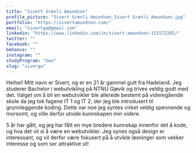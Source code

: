 ```yaml
---
title: "Sivert Grønli Amundsen"
profile_picture: "Sivert Grønli Amundsen_Sivert Grønli Amundsen.jpg"
portfolio: "https://sivertamundsen.com/"
email: "sivertga@gmail.com"
linkedin: "https://www.linkedin.com/in/sivert-amundsen-151572265/"
twitter: ""
facebook: ""
behance: ""
instagram: ""
studyProgram: "bwu"
slug: "siverga"
---
```


Heihei! Mitt navn er Sivert, og er en 21 år gammel gutt fra Hadeland. Jeg studerer Bachelor i webutvikling på NTNU Gjøvik og trives veldig godt med det. Valget om å bli en webutvikler ble allerede bestemt på videregående skole da jeg tok fagene IT 1 og IT 2, der jeg ble introdusert til grunnleggende koding. Dette var noe jeg syntes virket veldig spennende og morsomt, og ville derfor utvide kunnskapen min videre. 

5 år har gått, og jeg har fått en mye bredere kunnskap innenfor det å kode, og hva det vil si å være en webutvikler. Jeg synes også design er interessant, og vil derfor være fokusert på å utvikle løsninger som vekker interesse og som ser attraktive ut!

